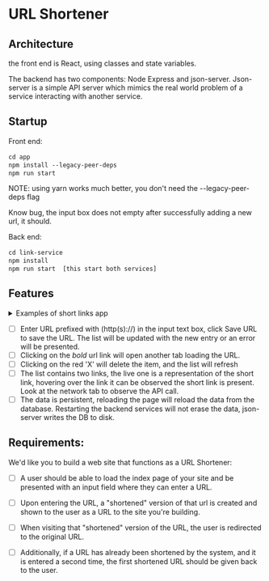 # URL Shortener

## Architecture

the front end is React, using classes and state variables.

The backend has two components: Node Express and json-server.  Json-server is a simple API server which mimics the real world problem of a service interacting with another service. 

## Startup

Front end:

    cd app
    npm install --legacy-peer-deps
    npm run start

NOTE: using yarn works much better, you don't need the --legacy-peer-deps flag

Know bug, the input box does not empty after successfully adding a new url, it should.

Back end: 

    cd link-service
    npm install
    npm run start  [this start both services]

## Features

<details>
    <summary>Examples of short links app</summary>
        <img src="./short-link-entery.png"/>"
        <img src="./short-link-error.png"/>"
        <img src="./short-link-success.png"/>"
</details>

- [ ] Enter URL prefixed with (http(s)://) in the input text box, click Save URL to save the URL.  The list will be updated with the new entry or an error will be presented.
- [ ] Clicking on the *bold* url link will open another tab loading the URL.  
- [ ] Clicking on the red 'X' will delete the item, and the list will refresh
- [ ] The list contains two links, the live one is a representation of the short link, hovering over the link it can be observed the short link is present.  Look at the network tab to observe the API call.
- [ ] The data is persistent, reloading the page will reload the data from the database.  Restarting the backend services will not erase the data, json-server writes the DB to disk. 

## Requirements: 

We'd like you to build a web site that functions as a URL Shortener:

- [ ] A user should be able to load the index page of your site and be presented with an input field where they can enter a URL.
- [ ] Upon entering the URL, a "shortened" version of that url is created and shown to the user as a URL to the site you're building.
- [ ] When visiting that "shortened" version of the URL, the user is redirected to the original URL.
- [ ] Additionally, if a URL has already been shortened by the system, and it is entered a second time, the first shortened URL should be given back to the user.
 

